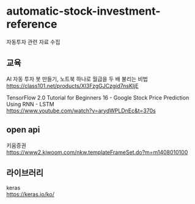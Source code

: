 # automatic-stock-investment-reference
자동투자 관련 자료 수집


## 교육   
AI 자동 투자 봇 만들기, 노트북 하나로 월급을 두 배 불리는 비법   
<https://class101.net/products/Xl3FzgGJCzgid7nsKIjE>

TensorFlow 2.0 Tutorial for Beginners 16 - Google Stock Price Prediction Using RNN - LSTM   
<https://www.youtube.com/watch?v=arydWPLDnEc&t=370s>   


## open api   
키움증권    
<https://www2.kiwoom.com/nkw.templateFrameSet.do?m=m1408010100>

## 라이브러리
keras   
<https://keras.io/ko/>   




